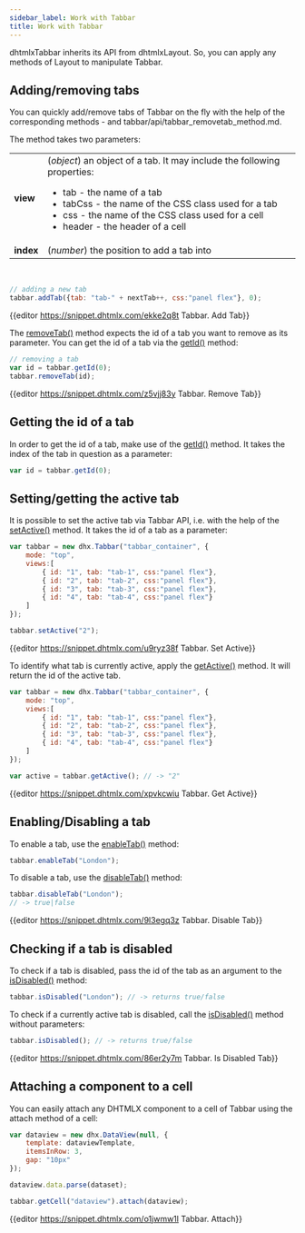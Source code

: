 ```yaml
---
sidebar_label: Work with Tabbar
title: Work with Tabbar
---          
```



dhtmlxTabbar inherits its API from dhtmlxLayout. So, you can apply any methods of Layout to manipulate Tabbar.

Adding/removing tabs
---------------

You can quickly add/remove tabs of Tabbar on the fly with the help of the corresponding methods - [](tabbar/api/tabbar_addtab_method.md) and tabbar/api/tabbar_removetab_method.md.

The [](tabbar/api/tabbar_addtab_method.md) method takes two parameters:

<table class="webixdoc_links">
	<tbody>
        <tr>
			<td class="webixdoc_links0"><b>view</b></td>
			<td>(<i>object</i>) an object of a tab. It may include the following properties:
				<ul>
					<li>tab - the name of a tab</li>
					<li>tabCss - the name of the CSS class used for a tab</li>
					<li>css - the name of the CSS class used for a cell</li>
					<li>header - the header of a cell</li>
				</ul>
			</td>
		</tr>
		<tr>
			<td class="webixdoc_links0"><b>index</b></td>
			<td>(<i>number</i>) the position to add a tab into</td>
		</tr>
    </tbody>
</table>
<br/>

~~~js
// adding a new tab
tabbar.addTab({tab: "tab-" + nextTab++, css:"panel flex"}, 0);
~~~

{{editor	https://snippet.dhtmlx.com/ekke2q8t	Tabbar. Add Tab}}

The [removeTab()](tabbar/api/tabbar_removetab_method.md) method expects the id of a tab you want to remove as its parameter. You can get the id of a tab via the [getId()](tabbar/api/tabbar_getid_method.md) method:

~~~js
// removing a tab
var id = tabbar.getId(0);
tabbar.removeTab(id);
~~~

{{editor	https://snippet.dhtmlx.com/z5vjj83y	Tabbar. Remove Tab}}

Getting the id of a tab
---------------

In order to get the id of a tab, make use of the [getId()](tabbar/api/tabbar_getid_method.md) method. It takes the index of the tab in question as a parameter:

~~~js
var id = tabbar.getId(0);
~~~

Setting/getting the active tab
------------------

It is possible to set the active tab via Tabbar API, i.e. with the help of the [setActive()](tabbar/api/tabbar_setactive_method.md) method. It takes the id of a tab as a parameter:

~~~js
var tabbar = new dhx.Tabbar("tabbar_container", {
	mode: "top",			
	views:[
		{ id: "1", tab: "tab-1", css:"panel flex"},
		{ id: "2", tab: "tab-2", css:"panel flex"},
		{ id: "3", tab: "tab-3", css:"panel flex"},
		{ id: "4", tab: "tab-4", css:"panel flex"}
	]
});

tabbar.setActive("2");
~~~

{{editor	https://snippet.dhtmlx.com/u9ryz38f	Tabbar. Set Active}}

To identify what tab is currently active, apply the [getActive()](tabbar/api/tabbar_getactive_method.md) method. It will return the id of the active tab.

~~~js
var tabbar = new dhx.Tabbar("tabbar_container", {
	mode: "top",			
	views:[
		{ id: "1", tab: "tab-1", css:"panel flex"},
		{ id: "2", tab: "tab-2", css:"panel flex"},
		{ id: "3", tab: "tab-3", css:"panel flex"},
		{ id: "4", tab: "tab-4", css:"panel flex"}
	]
});

var active = tabbar.getActive(); // -> "2"
~~~

{{editor	https://snippet.dhtmlx.com/xpvkcwiu	Tabbar. Get Active}}

Enabling/Disabling a tab
--------------------------
To enable a tab, use the [enableTab()](tabbar/api/tabbar_enabletab_method.md) method:

~~~js
tabbar.enableTab("London");
~~~

To disable a tab, use the [disableTab()](tabbar/api/tabbar_disabletab_method.md) method:

~~~js
tabbar.disableTab("London");
// -> true|false
~~~

{{editor	https://snippet.dhtmlx.com/9l3egq3z	Tabbar. Disable Tab}}

Checking if a tab is disabled
-----------------------------

To check if a tab is disabled, pass the id of the tab as an argument to the [isDisabled()](tabbar/api/tabbar_isdisabled_method.md) method:

~~~js
tabbar.isDisabled("London"); // -> returns true/false
~~~

To check if a currently active tab is disabled, call the [isDisabled()](tabbar/api/tabbar_isdisabled_method.md) method without parameters:

~~~js
tabbar.isDisabled(); // -> returns true/false
~~~

{{editor	https://snippet.dhtmlx.com/86er2y7m	Tabbar. Is Disabled Tab}}

Attaching a component to a cell
---------------------------------------
You can easily attach any DHTMLX component to a cell of Tabbar using the attach method of a cell:

~~~js
var dataview = new dhx.DataView(null, {
	template: dataviewTemplate,
	itemsInRow: 3,
	gap: "10px"
});

dataview.data.parse(dataset);

tabbar.getCell("dataview").attach(dataview);
~~~

{{editor	https://snippet.dhtmlx.com/o1jwmw1l	Tabbar. Attach}}

